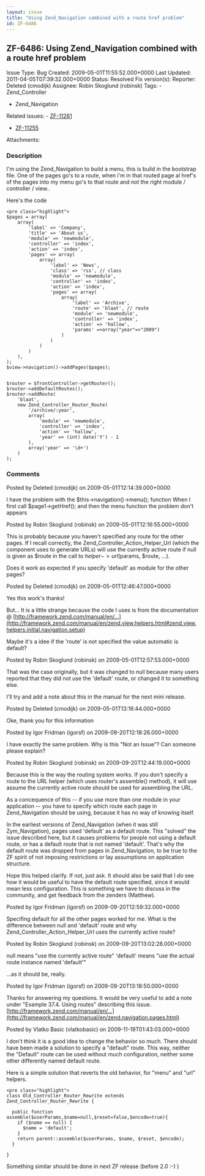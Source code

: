```yaml
---
layout: issue
title: "Using Zend_Navigation combined with a route href problem"
id: ZF-6486
---
```


ZF-6486: Using Zend\_Navigation combined with a route href problem
------------------------------------------------------------------

 Issue Type: Bug Created: 2009-05-01T11:55:52.000+0000 Last Updated: 2011-04-05T07:39:32.000+0000 Status: Resolved Fix version(s): 
 Reporter:  Deleted (cmodijk)  Assignee:  Robin Skoglund (robinsk)  Tags: - Zend\_Controller
- Zend\_Navigation
 
 Related issues: - [ZF-11261](/issues/browse/ZF-11261)
- [ZF-11255](/issues/browse/ZF-11255)
 
 Attachments: 
### Description

I'm using the Zend\_Navigation to build a menu, this is build in the bootstrap file. One of the pages go's to a route, when i'm in that routed page al href's of the pages into my menu go's to that route and not the right module / controller / view..

Here's the code

 
    <pre class="highlight">
    $pages = array(
        array(
            'label' => 'Company',
            'title' => 'About us',
            'module' => 'newmodule',
            'controller' => 'index',
            'action' => 'index',
            'pages' => array(
                array(
                    'label' => 'News',
                    'class' => 'rss', // class
                    'module' => 'newmodule',
                    'controller' => 'index',
                    'action' => 'index',
                    'pages' => array(
                        array(
                            'label' => 'Archive',
                            'route' => 'blaat', // route
                            'module' => 'newmodule',
                            'controller' => 'index',
                            'action' => 'hallow',
                            'params' =>array("year"=>"2009")
                        )
                    )
                )
            )
        ),
    );
    $view->navigation()->addPages($pages);
    
    
    $router = $frontController->getRouter();
    $router->addDefaultRoutes();
    $router->addRoute(
        'blaat',
        new Zend_Controller_Router_Route(
            '/archive/:year',
            array(
                'module' => 'newmodule',
                'controller' => 'index',
                'action' => 'hallow',
                'year' => (int) date('Y') - 1
            ),
            array('year' => '\d+')
        )
    );


 

 

### Comments

Posted by Deleted (cmodijk) on 2009-05-01T12:14:39.000+0000

I have the problem with the $this->navigation()->menu(); function When I first call $page1->getHref(); and then the menu function the problem don't appears

 

 

Posted by Robin Skoglund (robinsk) on 2009-05-01T12:16:55.000+0000

This is probably because you haven't specified any route for the other pages. If I recall correctly, the Zend\_Controller\_Action\_Helper\_Url (which the component uses to generate URLs) will use the currently active route if null is given as $route in the call to $helper->url($params, $route, ...).

Does it work as expected if you specify 'default' as module for the other pages?

 

 

Posted by Deleted (cmodijk) on 2009-05-01T12:46:47.000+0000

Yes this work's thanks!

But... It is a little strange because the code I uses is from the documentation @ [http://framework.zend.com/manual/en/…](http://framework.zend.com/manual/en/zend.view.helpers.html#zend.view.helpers.initial.navigation.setup)

Maybe it's a idee if the 'route' is not specified the value automatic is default?

 

 

Posted by Robin Skoglund (robinsk) on 2009-05-01T12:57:53.000+0000

That was the case originally, but it was changed to null because many users reported that they did not use the 'default' route, or changed it to something else.

I'll try and add a note about this in the manual for the next mini release.

 

 

Posted by Deleted (cmodijk) on 2009-05-01T13:16:44.000+0000

Oke, thank you for this information

 

 

Posted by Igor Fridman (igorsf) on 2009-09-20T12:18:26.000+0000

I have exactly the same problem. Why is this "Not an Issue"? Can someone please explain?

 

 

Posted by Robin Skoglund (robinsk) on 2009-09-20T12:44:19.000+0000

Because this is the way the routing system works. If you don't specify a route to the URL helper (which uses router's assemble() method), it will use assume the currently active route should be used for assembling the URL.

As a concequence of this -- if you use more than one module in your application -- you have to specify which route each page in Zend\_Navigation should be using, because it has no way of knowing itself.

In the earliest versions of Zend\_Navigation (when it was still Zym\_Navigation), pages used 'default' as a default route. This "solved" the issue described here, but it causes problems for people not using a default route, or has a default route that is not named 'default'. That's why the default route was dropped from pages in Zend\_Navigation, to be true to the ZF spirit of not imposing restrictions or lay assumptions on application structure.

Hope this helped clarify. If not, just ask. It should also be said that I _do_ see how it would be useful to have the default route specified, since it would mean less configuration. This is something we have to discuss in the community, and get feedback from the zenders (Matthew).

 

 

Posted by Igor Fridman (igorsf) on 2009-09-20T12:59:32.000+0000

Specifing default for all the other pages worked for me. What is the difference between null and 'default' route and why Zend\_Controller\_Action\_Helper\_Url uses the currently active route?

 

 

Posted by Robin Skoglund (robinsk) on 2009-09-20T13:02:28.000+0000

null means "use the currently active route" 'default' means "use the actual route instance named 'default'"

...as it should be, really.

 

 

Posted by Igor Fridman (igorsf) on 2009-09-20T13:18:50.000+0000

Thanks for answering my questions. It would be very useful to add a note under "Example 37.4. Using routes" describing this issue. [http://framework.zend.com/manual/en/…](http://framework.zend.com/manual/en/zend.navigation.pages.html)

 

 

Posted by Vlatko Basic (vlatkobasic) on 2009-11-19T01:43:03.000+0000

I don't think it is a good idea to change the behavior so much. There should have been made a solution to specify a "default" route. This way, neither the "Default" route can be used without much configuration, neither some other differently named default route.

Here is a simple solution that reverts the old behavior, for "menu" and "url" helpers.

 
    <pre class="highlight">
    class Old_Controller_Router_Rewrite extends Zend_Controller_Router_Rewrite {
    
      public function assemble($userParams,$name=null,$reset=false,$encode=true){
        if ($name == null) {
          $name = 'default';
        }
        return parent::assemble($userParams, $name, $reset, $encode);
      }
    
    }


Something similar should be done in next ZF release (before 2.0 :-) )

 

 